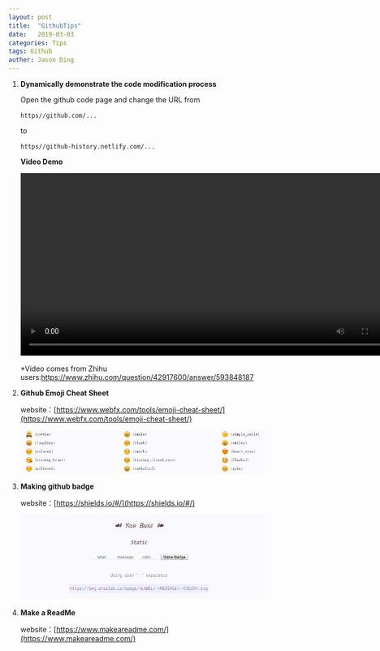 ```yaml
---
layout: post
title:  "GithubTips"
date:   2019-03-03
categories: Tips
tags: Github
auther: Jason Ding
---
```


1. **Dynamically demonstrate the code modification process**

   Open the github code page and change the URL from

   ```
   https//github.com/...
   ```

   to

   ```
   https//github-history.netlify.com/...
   ```

   **Video Demo**

   <video src="https://zhihuxiazai.com/storage/downloader/videos/1077934316742447104/hd.mp4?attname=1077934316742447104.hd.mp4" width="750" height="360"
   controls="controls"></video> 

   *Video comes from Zhihu users:https://www.zhihu.com/question/42917600/answer/593848187



2. **Github Emoji Cheat Sheet**

   website：[https://www.webfx.com/tools/emoji-cheat-sheet/](https://www.webfx.com/tools/emoji-cheat-sheet/)

   ![](https://raw.githubusercontent.com/Sardingfish/Sardingfish.github.io/master/image/Others/Emoji.png)


3. **Making github badge**

   website：[https://shields.io/#/](https://shields.io/#/)

   ![](https://raw.githubusercontent.com/Sardingfish/Sardingfish.github.io/master/image/Others/badge.png)

4. **Make a ReadMe**

   website：[https://www.makeareadme.com/](https://www.makeareadme.com/)
